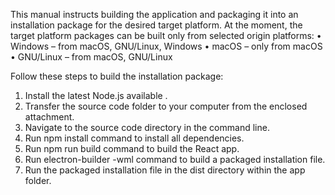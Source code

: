 This manual instructs building the application and packaging it into an installation package for the desired target platform. At the moment, the target platform packages can be built only from selected origin platforms:
•	Windows – from macOS, GNU/Linux, Windows
•	macOS – only from macOS
•	GNU/Linux – from macOS, GNU/Linux

Follow these steps to build the installation package:
1.	Install the latest Node.js available .
2.	Transfer the source code folder to your computer from the enclosed attachment.
3.	Navigate to the source code directory in the command line.
4.	Run npm install command to install all dependencies.
5.	Run npm run build command to build the React app.
6.	Run electron-builder -wml   command to build a packaged installation file.
7.	Run the packaged installation file in the dist directory within the app folder.
